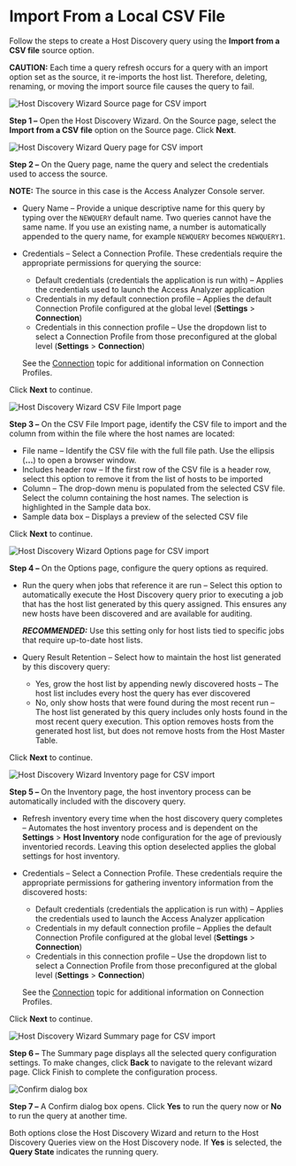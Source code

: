 # Import From a Local CSV File

Follow the steps to create a Host Discovery query using the **Import from a CSV file** source
option.

**CAUTION:** Each time a query refresh occurs for a query with an import option set as the source,
it re-imports the host list. Therefore, deleting, renaming, or moving the import source file causes
the query to fail.

![Host Discovery Wizard Source page for CSV import](/img/product_docs/accessanalyzer/admin/hostdiscovery/wizard/source.webp)

**Step 1 –** Open the Host Discovery Wizard. On the Source page, select the **Import from a CSV
file** option on the Source page. Click **Next**.

![Host Discovery Wizard Query page for CSV import](/img/product_docs/accessanalyzer/admin/datacollector/nis/query.webp)

**Step 2 –** On the Query page, name the query and select the credentials used to access the source.

**NOTE:** The source in this case is the Access Analyzer Console server.

- Query Name – Provide a unique descriptive name for this query by typing over the `NEWQUERY`
  default name. Two queries cannot have the same name. If you use an existing name, a number is
  automatically appended to the query name, for example `NEWQUERY` becomes `NEWQUERY1`.
- Credentials – Select a Connection Profile. These credentials require the appropriate permissions
  for querying the source:

  - Default credentials (credentials the application is run with) – Applies the credentials used
    to launch the Access Analyzer application
  - Credentials in my default connection profile – Applies the default Connection Profile
    configured at the global level (**Settings** > **Connection**)
  - Credentials in this connection profile – Use the dropdown list to select a Connection Profile
    from those preconfigured at the global level (**Settings** > **Connection**)

  See the [Connection](/docs/accessanalyzer/12.0/administration/settings/connection/overview.md) topic for additional information on
  Connection Profiles.

Click **Next** to continue.

![Host Discovery Wizard CSV File Import page](/img/product_docs/accessanalyzer/admin/hostdiscovery/wizard/fileimport.webp)

**Step 3 –** On the CSV File Import page, identify the CSV file to import and the column from within
the file where the host names are located:

- File name – Identify the CSV file with the full file path. Use the ellipsis (**…**) to open a
  browser window.
- Includes header row – If the first row of the CSV file is a header row, select this option to
  remove it from the list of hosts to be imported
- Column – The drop-down menu is populated from the selected CSV file. Select the column containing
  the host names. The selection is highlighted in the Sample data box.
- Sample data box – Displays a preview of the selected CSV file

Click **Next** to continue.

![Host Discovery Wizard Options page for CSV import](/img/product_docs/accessanalyzer/install/application/options.webp)

**Step 4 –** On the Options page, configure the query options as required.

- Run the query when jobs that reference it are run – Select this option to automatically execute
  the Host Discovery query prior to executing a job that has the host list generated by this query
  assigned. This ensures any new hosts have been discovered and are available for auditing.

  **_RECOMMENDED:_** Use this setting only for host lists tied to specific jobs that require
  up-to-date host lists.

- Query Result Retention – Select how to maintain the host list generated by this discovery query:

  - Yes, grow the host list by appending newly discovered hosts – The host list includes every
    host the query has ever discovered
  - No, only show hosts that were found during the most recent run – The host list generated by
    this query includes only hosts found in the most recent query execution. This option removes
    hosts from the generated host list, but does not remove hosts from the Host Master Table.

Click **Next** to continue.

![Host Discovery Wizard Inventory page for CSV import](/img/product_docs/accessanalyzer/admin/hostdiscovery/wizard/inventory.webp)

**Step 5 –** On the Inventory page, the host inventory process can be automatically included with
the discovery query.

- Refresh inventory every time when the host discovery query completes – Automates the host
  inventory process and is dependent on the **Settings** > **Host Inventory** node configuration for
  the age of previously inventoried records. Leaving this option deselected applies the global
  settings for host inventory.
- Credentials – Select a Connection Profile. These credentials require the appropriate permissions
  for gathering inventory information from the discovered hosts:

  - Default credentials (credentials the application is run with) – Applies the credentials used
    to launch the Access Analyzer application
  - Credentials in my default connection profile – Applies the default Connection Profile
    configured at the global level (**Settings** > **Connection**)
  - Credentials in this connection profile – Use the dropdown list to select a Connection Profile
    from those preconfigured at the global level (**Settings** > **Connection**)

  See the [Connection](/docs/accessanalyzer/12.0/administration/settings/connection/overview.md) topic for additional information on
  Connection Profiles.

Click **Next** to continue.

![Host Discovery Wizard Summary page for CSV import](/img/product_docs/accessanalyzer/admin/datacollector/adinventory/summary.webp)

**Step 6 –** The Summary page displays all the selected query configuration settings. To make
changes, click **Back** to navigate to the relevant wizard page. Click Finish to complete the
configuration process.

![Confirm dialog box](/img/product_docs/accessanalyzer/admin/hostdiscovery/wizard/wizardconfirmdialog.webp)

**Step 7 –** A Confirm dialog box opens. Click **Yes** to run the query now or **No** to run the
query at another time.

Both options close the Host Discovery Wizard and return to the Host Discovery Queries view on the
Host Discovery node. If **Yes** is selected, the **Query State** indicates the running query.
